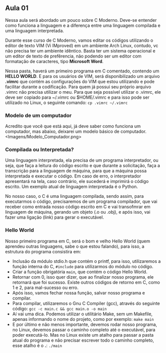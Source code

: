 ## Aula 01

Nessa aula será abordado um pouco sobre C Moderno. Deve-se entender como funciona a linguagem e a diferença entre uma linguagem compilada e uma linguagem interpretada.

Durante esse curso de C Moderno, vamos editar os códigos utilizando o editor de texto VIM (Vi IMproved) em um ambiente Arch Linux, contudo, vc não precisa ter um ambiente idêntico. Basta ter um sistema operacional e um editor de texto de prefêrencia, não podendo ser um editor com formatação de caracteres, tipo **Microsoft Word**.

Nessa pasta, haverá um primeiro programa em C comentado, contendo um **HELLO WORLD**. E para os usuários de VIM, será disponibilizado um arquivo **.vimrc** que contém as configurações do VIM que estou utilizando e pode facilitar durante a codificação. Para quem já possui seu próprio arquivo .vimrc não precisa utilizar o meu.
Para que seja possível utilizar o .vimrc, ele deve ser copiado para ~/.vimrc ou $HOME/.vimrc e para isso pode ser utilizado no Linux, o seguinte comando:
`cp .vimrc ~/.vimrc`

### Modelo de um computador
Acredito que você que está aqui, já deve saber como funciona um computador, mas abaixo, deixarei um modelo básico de computador.
<Imagens/Modelo_Computador.png>

### Compilada ou Interpretada?
Uma linguagem interpretada, ela precisa de um programa interpretador, ou seja, que faça a leitura do código escrito e que durante a solicitação, faça a transcrição para a linguagem de máquina, para que a máquina possa interpretada e executar o código. Em caso de erro, o interpretador apresentará na tela, caso contrário, ele sucederá e imprimirá o código escrito. Um exemplo atual de linguagem interpretada é o Python.

No nosso caso, o C é uma linguagem compilada, sendo assim, para executarmos o código, precisaremos de um programa compilador, que vai receber como entrada nosso código escrito em C e vai transofmrar em linguagem de máquina, gerando um objeto (.o ou .obj), e após isso, vai fazer uma ligação (link) para gerar o executável.

### Hello World
Nosso primeiro programa em C, será o bom e velho Hello World (quem aprendeu outras linguagens, sabe o que estou falando), para isso, a estrutura do programa consistira em:
* Inclusão da módulo stdio.h que contém o printf, para isso, utilizaremos a função interna do C, `#include` para utilizarmos do módulo no código.
* Criar a função obrigatória `main`, que contém o código Hello World.
* Retornar com 0, isso quer dizer, que ao finalizar nosso programa, ele retornará que foi sucesso. Existe outros códigos de retorno em C, como 1 e 2, para mal-sucesso ou erro.
* Após isso, vamos fechar nossa função, salvar nosso programa e compilar.
* Para compilar, utilizaremos o Gnu C Compiler (gcc), através do seguinte código:
`gcc -c main.c && gcc main.o -o main`
* Aí vai uma dica. Podemos utilizar o utilitário Make, sem um Makefile, apenas informando o nome do projeto, como por exemplo:
`make main`
* E por último e não menos importante, devemos rodar nosso programa, no Linux, devemos passar o caminho completo até o executável, para poder executá-lo. Mas no Linux existe um atalho para passar a pasta atual do programa e não precisar escrever todo o caminho completo, esse atalho é o **.**:
`./main`
